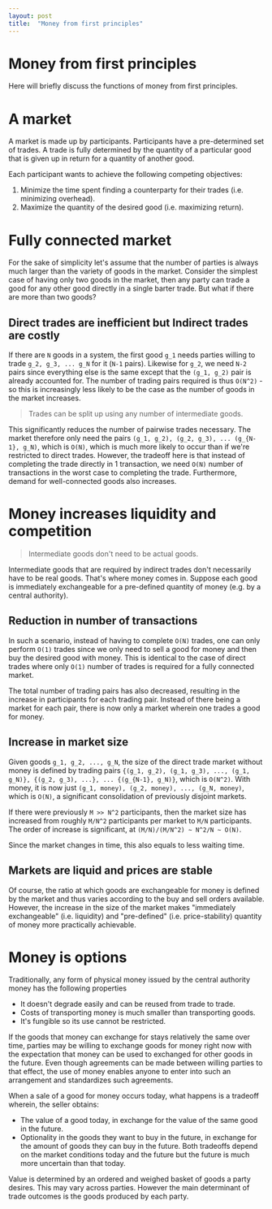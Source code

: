 ```yaml
---
layout: post
title:  "Money from first principles"
---
```


# Money from first principles
Here will briefly discuss the functions of money from first principles.

# A market 
A market is made up by participants. Participants have a pre-determined set of trades. A trade is fully determined by the quantity of a particular good that is given up in return for a quantity of another good.

Each participant wants to achieve the following competing objectives:
1. Minimize the time spent finding a counterparty for their trades (i.e. minimizing overhead).
2. Maximize the quantity of the desired good (i.e. maximizing return).

# Fully connected market
For the sake of simplicity let's assume that the number of parties is always much larger than the variety of goods in the market. Consider the simplest case of having only two goods in the market, then any party can trade a good for any other good directly in a single barter trade. But what if there are more than two goods? 

## Direct trades are inefficient but Indirect trades are costly
If there are `N` goods in a system, the first good `g_1` needs parties willing to trade `g_2, g_3, ... g_N` for it (`N-1` pairs). Likewise for `g_2`, we need `N-2` pairs since everything else is the same except that the `(g_1, g_2)` pair is already accounted for. The number of trading pairs required is thus `O(N^2)` - so this is increasingly less likely to be the case as the number of goods in the market increases. 

> Trades can be split up using any number of intermediate goods. 

This significantly reduces the number of pairwise trades necessary. The market therefore only need the pairs `(g_1, g_2), (g_2, g_3), ... (g_{N-1}, g_N)`, which is `O(N)`, which is much more likely to occur than if we're restricted to direct trades. However, the tradeoff here is that instead of completing the trade directly in 1 transaction, we need `O(N)` number of transactions in the worst case to completing the trade. Furthermore, demand for well-connected goods also increases. 

# Money increases liquidity and competition
> Intermediate goods don't need to be actual goods.

Intermediate goods that are required by indirect trades don't necessarily have to be real goods. That's where money comes in. Suppose each good is immediately exchangeable for a pre-defined quantity of money (e.g. by a central authority). 

## Reduction in number of transactions
In such a scenario, instead of having to complete `O(N)` trades, one can only perform `O(1)` trades since we only need to sell a good for money and then buy the desired good with money. This is identical to the case of direct trades where only `O(1)` number of trades is required for a fully connected market. 

The total number of trading pairs has also decreased, resulting in the increase in participants for each trading pair. Instead of there being a market for each pair, there is now only a market wherein one trades a good for money. 

## Increase in market size 
Given goods `g_1, g_2, ..., g_N`, the size of the direct trade market without money is defined by trading pairs `{(g_1, g_2), (g_1, g_3), ..., (g_1, g_N)}, {(g_2, g_3), ...}, ... {(g_{N-1}, g_N)}`,  which is `O(N^2)`. With money, it is now just `(g_1, money), (g_2, money), ..., (g_N, money)`, which is `O(N)`, a significant consolidation of previously disjoint markets. 

If there were previously `M >> N^2` participants, then the market size has increased from roughly `M/N^2` participants per market to `M/N`  participants. The order of increase is significant, at `(M/N)/(M/N^2) ~ N^2/N ~ O(N)`. 

Since the market changes in time, this also equals to less waiting time. 

## Markets are liquid and prices are stable 
Of course, the ratio at which goods are exchangeable for money is defined by the market and thus varies according to the buy and sell orders available. However, the increase in the size of the market makes "immediately exchangeable" (i.e. liquidity) and "pre-defined" (i.e. price-stability) quantity of money more practically achievable. 

# Money is options 
Traditionally, any form of physical money issued by the central authority money has the following properties
- It doesn't degrade easily and can be reused from trade to trade. 
- Costs of transporting money is much smaller than transporting goods. 
- It's fungible so its use cannot be restricted. 

If the goods that money can exchange for stays relatively the same over time, parties may be willing to exchange goods for money right now with the expectation that money can be used to exchanged for other goods in the future. Even though agreements can be made between willing parties to that effect, the use of money enables anyone to enter into such an arrangement and standardizes such agreements. 

When a sale of a good for money occurs today, what happens is a tradeoff wherein, the seller obtains:
- The value of a good today, in exchange for the value of the same good in the future.
- Optionality in the goods they want to buy in the future, in exchange for the amount of goods they can buy in the future. 
Both tradeoffs depend on the market conditions today and the future but the future is much more uncertain than that today.

Value is determined by an ordered and weighed basket of goods a party desires. This may vary across parties. However the main determinant of trade outcomes is the goods produced by each party. 
